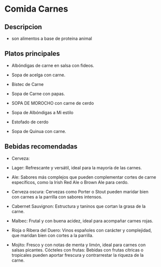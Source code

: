 # Comida Carnes 

## Descripcion 

- son alimentos a base de proteina animal 

## Platos principales 

- Albóndigas de carne en salsa con fideos.

- Sopa de acelga con carne.

- Bistec de Carne 

- Sopa de Carne con papas.

- SOPA DE MOROCHO con carne de cerdo

- Sopa de Albóndigas a Mi estilo

- Estofado de cerdo 

- Sopa de Quinua con carne.

## Bebidas recomendadas 

- Cerveza:

- Lager: Refrescante y versátil, ideal para la mayoría de las carnes. 

- Ale: Sabores más complejos que pueden complementar cortes de carne específicos, como la Irish Red Ale o Brown Ale para cerdo. 

- Cerveza oscura: Cervezas como Porter o Stout pueden maridar bien con carnes a la parrilla con sabores intensos. 

- Cabernet Sauvignon: Estructura y taninos que cortan la grasa de la carne. 

- Malbec: Frutal y con buena acidez, ideal para acompañar carnes rojas. 

- Rioja o Ribera del Duero: Vinos españoles con carácter y complejidad, que maridan bien con cortes a la parrilla. 

- Mojito: Fresco y con notas de menta y limón, ideal para carnes con salsas picantes. 
Cócteles con frutas: Bebidas con frutas cítricas o tropicales pueden aportar frescura y contrarrestar la riqueza de la carne. 
